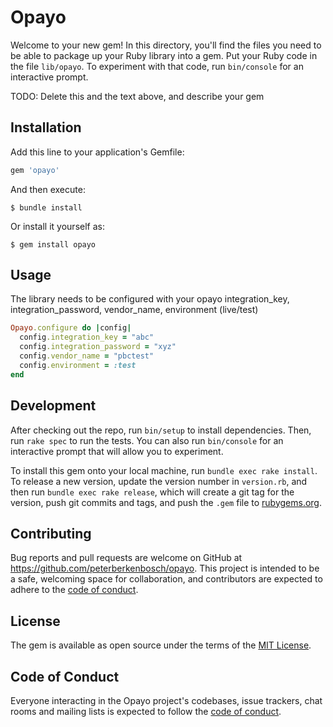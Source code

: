 # Opayo

Welcome to your new gem! In this directory, you'll find the files you need to be able to package up your Ruby library into a gem. Put your Ruby code in the file `lib/opayo`. To experiment with that code, run `bin/console` for an interactive prompt.

TODO: Delete this and the text above, and describe your gem

## Installation

Add this line to your application's Gemfile:

```ruby
gem 'opayo'
```

And then execute:

    $ bundle install

Or install it yourself as:

    $ gem install opayo

## Usage

The library needs to be configured with your opayo integration_key, integration_password, vendor_name, environment (live/test)

```ruby
Opayo.configure do |config|
  config.integration_key = "abc"
  config.integration_password = "xyz"
  config.vendor_name = "pbctest"
  config.environment = :test
end
```





## Development

After checking out the repo, run `bin/setup` to install dependencies. Then, run `rake spec` to run the tests. You can also run `bin/console` for an interactive prompt that will allow you to experiment.

To install this gem onto your local machine, run `bundle exec rake install`. To release a new version, update the version number in `version.rb`, and then run `bundle exec rake release`, which will create a git tag for the version, push git commits and tags, and push the `.gem` file to [rubygems.org](https://rubygems.org).

## Contributing

Bug reports and pull requests are welcome on GitHub at https://github.com/peterberkenbosch/opayo. This project is intended to be a safe, welcoming space for collaboration, and contributors are expected to adhere to the [code of conduct](https://github.com/peterberkenbosch/opayo/blob/master/CODE_OF_CONDUCT.md).


## License

The gem is available as open source under the terms of the [MIT License](https://opensource.org/licenses/MIT).

## Code of Conduct

Everyone interacting in the Opayo project's codebases, issue trackers, chat rooms and mailing lists is expected to follow the [code of conduct](https://github.com/peterberkenbosch/opayo/blob/master/CODE_OF_CONDUCT.md).
